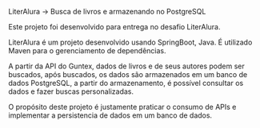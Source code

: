 LiterAlura -> Busca de livros e armazenando no PostgreSQL

Este projeto foi desenvolvido para entrega no desafio LiterAlura.

LiterAlura é um projeto desenvolvido usando SpringBoot, Java.
É utilizado Maven para o gerenciamento de dependências.

A partir da API do Guntex, dados de livros e de seus autores podem ser buscados,
após buscados, os dados são armazenados em um banco de dados PostgreSQL,
a partir do armazenamento, é possível consultar os dados e fazer buscas personalizadas.

O propósito deste projeto é justamente praticar o consumo de APIs e 
implementar a persistencia de dados em um banco de dados.
